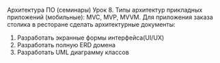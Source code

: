 Архитектура ПО (семинары)
Урок 8. Типы архитектур прикладных приложений (мобильные): MVC, MVP, MVVM.
Для приложения заказа столика в ресторане сделать архитектурные документы:
1) Разработать экранные формы интерфейса(UI/UX)
2) Разработать полную ERD домена
3) Разработать UML диаграмму классов
